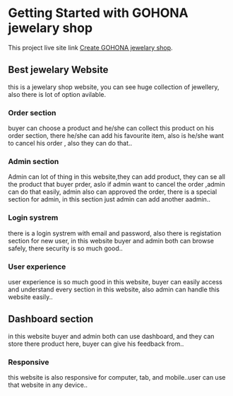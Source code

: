# Getting Started with GOHONA jewelary shop

This project live site link [Create GOHONA jewelary shop](https://jewelery-shop-3f193.web.app/home).

## Best jewelary Website

this is a jewelary shop website, you can see huge collection of jewellery,
also there is lot of option avilable.

### Order section
buyer can choose a product and he/she can collect this product on his order section,
there he/she can add his favourite item, also is he/she want to cancel his order , also they can do that..

### Admin section

Admin can lot of thing in this website,they can add product, they can se all the product that buyer prder,
aslo if admin want to cancel the order ,admin can do that easily, admin also can approved the order,
there is a special section for admin, in this section just admin can add another aadmin..

### Login systrem

there is a login systrem with email and password, also there is registation section for new user,
in this website buyer and admin both can browse safely, there security is so much good..

### User experience

user experience is so much good in this website, buyer can easily access and understand every section in this website,
also admin can handle this website easily..

## Dashboard section

in this website buyer and admin both can use dashboard, and they can store there product here, buyer can give his feedback from..

### Responsive

this website is also responsive for computer, tab, and mobile..user can use that website in any device..


